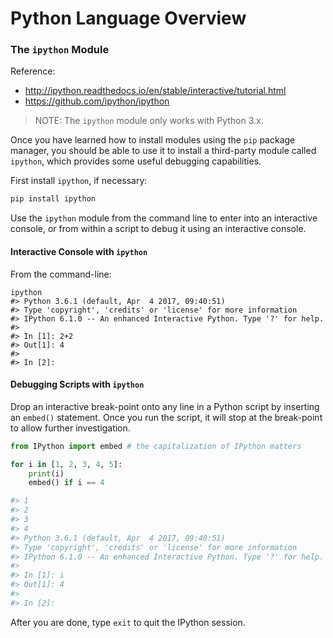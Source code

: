 # Python Language Overview

### The `ipython` Module

Reference:

  + http://ipython.readthedocs.io/en/stable/interactive/tutorial.html
  + https://github.com/ipython/ipython

> NOTE: The `ipython` module only works with Python 3.x.

Once you have learned how to install modules using the `pip` package manager, you should be able to use it to install a third-party module called `ipython`, which provides some useful debugging capabilities.

First install `ipython`, if necessary:

```` sh
pip install ipython
````

Use the `ipython` module from the command line to enter into an interactive console, or from within a script to debug it using an interactive console.

#### Interactive Console with `ipython`

From the command-line:

```shell
ipython
#> Python 3.6.1 (default, Apr  4 2017, 09:40:51)
#> Type 'copyright', 'credits' or 'license' for more information
#> IPython 6.1.0 -- An enhanced Interactive Python. Type '?' for help.
#>
#> In [1]: 2+2
#> Out[1]: 4
#>
#> In [2]:
```

#### Debugging Scripts with `ipython`

Drop an interactive break-point onto any line in a Python script by inserting an `embed()` statement. Once you run the script, it will stop at the break-point to allow further investigation.

```python
from IPython import embed # the capitalization of IPython matters

for i in [1, 2, 3, 4, 5]:
    print(i)
    embed() if i == 4

#> 1
#> 2
#> 3
#> 4
#> Python 3.6.1 (default, Apr  4 2017, 09:40:51)
#> Type 'copyright', 'credits' or 'license' for more information
#> IPython 6.1.0 -- An enhanced Interactive Python. Type '?' for help.
#>
#> In [1]: i
#> Out[1]: 4
#>
#> In [2]:
```

After you are done, type `exit` to quit the IPython session.
